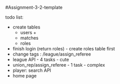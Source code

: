 #Assignment-3-2-template

todo list:
- create tables
    - users +
    - matches
    - roles
- finish login (return roles) - create roles table first
- change tags : /league/assign_referee
- league API - 4 tasks - cute
- union_rep/assign_referee - 1 task - complex
- player: search API
- home page
